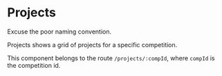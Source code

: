# Projects

Excuse the poor naming convention.

Projects shows a grid of projects for a specific competition.

This component belongs to the route `/projects/:compId`, where `compId` is the competition id.

